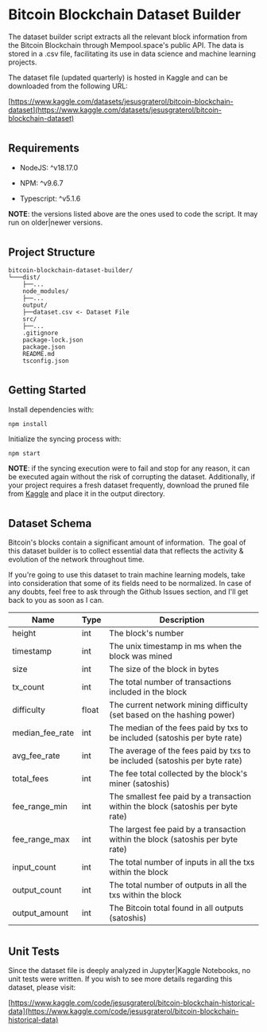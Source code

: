 # Bitcoin Blockchain Dataset Builder

The dataset builder script extracts all the relevant block information from the Bitcoin Blockchain through Mempool.space's public API. The data is stored in a .csv file, facilitating its use in data science and machine learning projects. 

The dataset file (updated quarterly) is hosted in Kaggle and can be downloaded from the following URL:

[https://www.kaggle.com/datasets/jesusgraterol/bitcoin-blockchain-dataset](https://www.kaggle.com/datasets/jesusgraterol/bitcoin-blockchain-dataset)



#
## Requirements

- NodeJS: ^v18.17.0

- NPM: ^v9.6.7

- Typescript: ^v5.1.6

**NOTE**: the versions listed above are the ones used to code the script. It may run on older|newer versions.




#
## Project Structure

```
bitcoin-blockchain-dataset-builder/
└───dist/
    ├──...
    node_modules/
    ├──...
    output/
    ├──dataset.csv <- Dataset File
    src/
    ├──...
    .gitignore
    package-lock.json
    package.json
    README.md
    tsconfig.json
```





#
## Getting Started

Install dependencies with:

`npm install`

Initialize the syncing process with:

`npm start`

**NOTE**: if the syncing execution were to fail and stop for any reason, it can be executed again without the risk of corrupting the dataset. Additionally, if your project requires a fresh dataset frequently, download the pruned file from [Kaggle](https://www.kaggle.com/datasets/jesusgraterol/bitcoin-blockchain-dataset) and place it in the output directory.





#
## Dataset Schema

Bitcoin's blocks contain a significant amount of information.  The goal of this dataset builder is to collect essential data that reflects the activity & evolution of the network throughout time.

If you're going to use this dataset to train machine learning models, take into consideration that some of its fields need to be normalized. In case of any doubts, feel free to ask through the Github Issues section, and I'll get back to you as soon as I can.

| Name | Type | Description
| ---- | ---- | -----------
| height | int | The block's number
| timestamp | int | The unix timestamp in ms when the block was mined
| size | int | The size of the block in bytes
| tx_count | int | The total number of transactions included in the block
| difficulty | float | The current network mining difficulty (set based on the hashing power)
| median_fee_rate | int | The median of the fees paid by txs to be included (satoshis per byte rate)
| avg_fee_rate | int | The average of the fees paid by txs to be included (satoshis per byte rate)
| total_fees | int | The fee total collected by the block's miner (satoshis)
| fee_range_min | int | The smallest fee paid by a transaction within the block (satoshis per byte rate)
| fee_range_max | int | The largest fee paid by a transaction within the block (satoshis per byte rate)
| input_count | int | The total number of inputs in all the txs within the block
| output_count | int | The total number of outputs in all the txs within the block
| output_amount | int | The Bitcoin total found in all outputs (satoshis)


#
## Unit Tests

Since the dataset file is deeply analyzed in Jupyter|Kaggle Notebooks, no unit tests were written. If you wish to see more details regarding this dataset, please visit:

[https://www.kaggle.com/code/jesusgraterol/bitcoin-blockchain-historical-data](https://www.kaggle.com/code/jesusgraterol/bitcoin-blockchain-historical-data)

